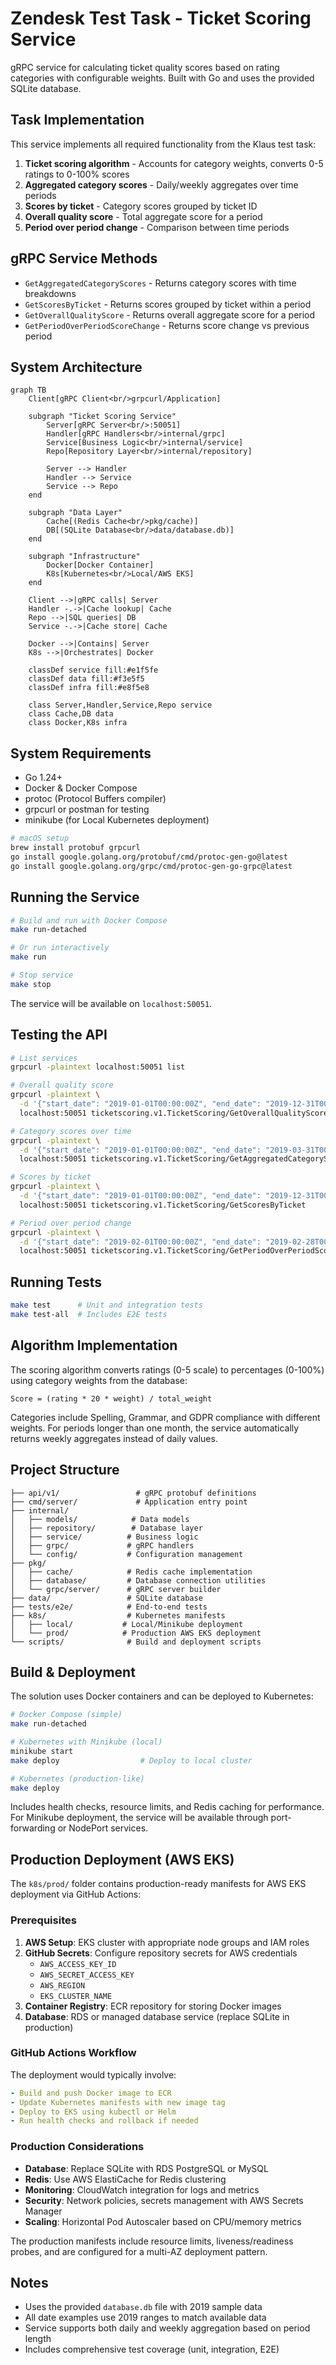 # Zendesk Test Task - Ticket Scoring Service

gRPC service for calculating ticket quality scores based on rating categories with configurable weights. Built with Go and uses the provided SQLite database.

## Task Implementation

This service implements all required functionality from the Klaus test task:

1. **Ticket scoring algorithm** - Accounts for category weights, converts 0-5 ratings to 0-100% scores
2. **Aggregated category scores** - Daily/weekly aggregates over time periods  
3. **Scores by ticket** - Category scores grouped by ticket ID
4. **Overall quality score** - Total aggregate score for a period
5. **Period over period change** - Comparison between time periods

## gRPC Service Methods

- `GetAggregatedCategoryScores` - Returns category scores with time breakdowns
- `GetScoresByTicket` - Returns scores grouped by ticket within a period  
- `GetOverallQualityScore` - Returns overall aggregate score for a period
- `GetPeriodOverPeriodScoreChange` - Returns score change vs previous period

## System Architecture

```mermaid
graph TB
    Client[gRPC Client<br/>grpcurl/Application]
    
    subgraph "Ticket Scoring Service"
        Server[gRPC Server<br/>:50051]
        Handler[gRPC Handlers<br/>internal/grpc]
        Service[Business Logic<br/>internal/service]
        Repo[Repository Layer<br/>internal/repository]
        
        Server --> Handler
        Handler --> Service
        Service --> Repo
    end
    
    subgraph "Data Layer"
        Cache[(Redis Cache<br/>pkg/cache)]
        DB[(SQLite Database<br/>data/database.db)]
    end
    
    subgraph "Infrastructure"
        Docker[Docker Container]
        K8s[Kubernetes<br/>Local/AWS EKS]
    end
    
    Client -->|gRPC calls| Server
    Handler -.->|Cache lookup| Cache
    Repo -->|SQL queries| DB
    Service -.->|Cache store| Cache
    
    Docker -->|Contains| Server
    K8s -->|Orchestrates| Docker
    
    classDef service fill:#e1f5fe
    classDef data fill:#f3e5f5
    classDef infra fill:#e8f5e8
    
    class Server,Handler,Service,Repo service
    class Cache,DB data
    class Docker,K8s infra
```

## System Requirements

- Go 1.24+
- Docker & Docker Compose  
- protoc (Protocol Buffers compiler)
- grpcurl or postman for testing
- minikube (for Local Kubernetes deployment)


```bash
# macOS setup
brew install protobuf grpcurl
go install google.golang.org/protobuf/cmd/protoc-gen-go@latest
go install google.golang.org/grpc/cmd/protoc-gen-go-grpc@latest
```

## Running the Service

```bash
# Build and run with Docker Compose
make run-detached

# Or run interactively  
make run

# Stop service
make stop
```

The service will be available on `localhost:50051`.

## Testing the API

```bash
# List services
grpcurl -plaintext localhost:50051 list

# Overall quality score 
grpcurl -plaintext \
  -d '{"start_date": "2019-01-01T00:00:00Z", "end_date": "2019-12-31T00:00:00Z"}' \
  localhost:50051 ticketscoring.v1.TicketScoring/GetOverallQualityScore

# Category scores over time
grpcurl -plaintext \
  -d '{"start_date": "2019-01-01T00:00:00Z", "end_date": "2019-03-31T00:00:00Z"}' \
  localhost:50051 ticketscoring.v1.TicketScoring/GetAggregatedCategoryScores

# Scores by ticket
grpcurl -plaintext \
  -d '{"start_date": "2019-01-01T00:00:00Z", "end_date": "2019-12-31T00:00:00Z"}' \
  localhost:50051 ticketscoring.v1.TicketScoring/GetScoresByTicket

# Period over period change
grpcurl -plaintext \
  -d '{"start_date": "2019-02-01T00:00:00Z", "end_date": "2019-02-28T00:00:00Z"}' \
  localhost:50051 ticketscoring.v1.TicketScoring/GetPeriodOverPeriodScoreChange
```

## Running Tests

```bash
make test      # Unit and integration tests
make test-all  # Includes E2E tests
```

## Algorithm Implementation

The scoring algorithm converts ratings (0-5 scale) to percentages (0-100%) using category weights from the database:

```
Score = (rating * 20 * weight) / total_weight
```

Categories include Spelling, Grammar, and GDPR compliance with different weights. For periods longer than one month, the service automatically returns weekly aggregates instead of daily values.

## Project Structure  

```
├── api/v1/                 # gRPC protobuf definitions
├── cmd/server/             # Application entry point
├── internal/
│   ├── models/            # Data models  
│   ├── repository/        # Database layer
│   ├── service/          # Business logic
│   ├── grpc/             # gRPC handlers
│   └── config/           # Configuration management
├── pkg/
│   ├── cache/            # Redis cache implementation
│   ├── database/         # Database connection utilities
│   └── grpc/server/      # gRPC server builder
├── data/                 # SQLite database
├── tests/e2e/            # End-to-end tests
├── k8s/                  # Kubernetes manifests
│   ├── local/           # Local/Minikube deployment
│   └── prod/            # Production AWS EKS deployment
└── scripts/              # Build and deployment scripts
```

## Build & Deployment

The solution uses Docker containers and can be deployed to Kubernetes:

```bash
# Docker Compose (simple)
make run-detached

# Kubernetes with Minikube (local)
minikube start
make deploy                  # Deploy to local cluster

# Kubernetes (production-like)  
make deploy
```

Includes health checks, resource limits, and Redis caching for performance. For Minikube deployment, the service will be available through port-forwarding or NodePort services.

## Production Deployment (AWS EKS)

The `k8s/prod/` folder contains production-ready manifests for AWS EKS deployment via GitHub Actions:

### Prerequisites
1. **AWS Setup**: EKS cluster with appropriate node groups and IAM roles
2. **GitHub Secrets**: Configure repository secrets for AWS credentials
   - `AWS_ACCESS_KEY_ID`
   - `AWS_SECRET_ACCESS_KEY`
   - `AWS_REGION`
   - `EKS_CLUSTER_NAME`
3. **Container Registry**: ECR repository for storing Docker images
4. **Database**: RDS or managed database service (replace SQLite in production)

### GitHub Actions Workflow
The deployment would typically involve:
```yaml
- Build and push Docker image to ECR
- Update Kubernetes manifests with new image tag  
- Deploy to EKS using kubectl or Helm
- Run health checks and rollback if needed
```

### Production Considerations
- **Database**: Replace SQLite with RDS PostgreSQL or MySQL
- **Redis**: Use AWS ElastiCache for Redis clustering
- **Monitoring**: CloudWatch integration for logs and metrics
- **Security**: Network policies, secrets management with AWS Secrets Manager
- **Scaling**: Horizontal Pod Autoscaler based on CPU/memory metrics

The production manifests include resource limits, liveness/readiness probes, and are configured for a multi-AZ deployment pattern.

## Notes

- Uses the provided `database.db` file with 2019 sample data
- All date examples use 2019 ranges to match available data  
- Service supports both daily and weekly aggregation based on period length
- Includes comprehensive test coverage (unit, integration, E2E)
